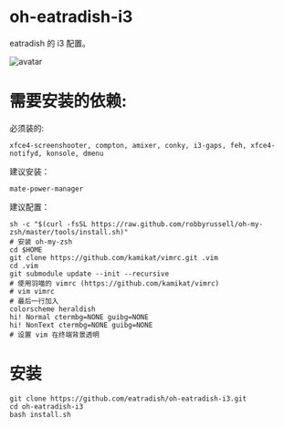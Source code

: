 # oh-eatradish-i3
eatradish 的 i3 配置。

![avatar](https://eatradish.moe/pic1.png)



# 需要安装的依赖:
必须装的:

```
xfce4-screenshooter, compton, amixer, conky, i3-gaps, feh, xfce4-notifyd, konsole, dmenu
```

建议安装：

```
mate-power-manager
```

建议配置：

```
sh -c "$(curl -fsSL https://raw.github.com/robbyrussell/oh-my-zsh/master/tools/install.sh)"
# 安装 oh-my-zsh
cd $HOME
git clone https://github.com/kamikat/vimrc.git .vim
cd .vim
git submodule update --init --recursive
# 使用羽喵的 vimrc (https://github.com/kamikat/vimrc)
# vim vimrc
# 最后一行加入
colorscheme heraldish
hi! Normal ctermbg=NONE guibg=NONE
hi! NonText ctermbg=NONE guibg=NONE
# 设置 vim 在终端背景透明
```


# 安装

```
git clone https://github.com/eatradish/oh-eatradish-i3.git
cd oh-eatradish-i3
bash install.sh
```
